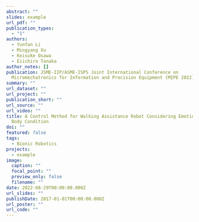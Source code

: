 ```yaml
---
abstract: ""
slides: example
url_pdf: ""
publication_types:
  - "1"
authors:
  - Yunfan Li
  - Mingyang Xu
  - Keisuke Osawa
  - Eiichiro Tanaka
author_notes: []
publication: JSME-IIP/ASME-ISPS Joint International Conference on
  Micromechatronics for Information and Precision Equipment (MIPE 2022)
summary: ""
url_dataset: ""
url_project: ""
publication_short: ""
url_source: ""
url_video: ""
title: A Control Method for Walking Assistance Robot Considering Emotion and
  Body Condition
doi: ""
featured: false
tags:
  - Bionic Robotics
projects:
  - example
image:
  caption: ""
  focal_point: ""
  preview_only: false
  filename: ""
date: 2022-08-29T00:00:00.000Z
url_slides: ""
publishDate: 2017-01-01T00:00:00.000Z
url_poster: ""
url_code: ""
---
```

